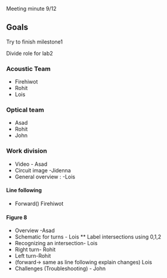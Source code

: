 Meeting minute 9/12

## Goals
Try to finish milestone1

Divide role for lab2

### Acoustic Team
  * Firehiwot
  * Rohit
  * Lois

### Optical team
  * Asad
  * Rohit
  * John
  
### Work division
  * Video - Asad 
  * Circuit image -Jidenna
  * General overview : -Lois 
  
#### Line following
 * Forward() Firehiwot
 
#### Figure 8
  * Overview -Asad
  * Schematic for turns - Lois
     ** Label intersections using 0,1,2
  * Recognizing an intersection- Lois 
  * Right turn- Rohit
  * Left turn-Rohit
  * (forward-> same as line following explain changes) Lois
  * Challenges (Troubleshooting) - John
